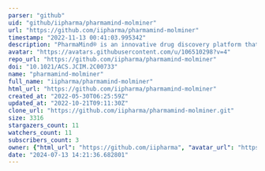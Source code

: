 ```yaml
---
parser: "github"
uid: "github/iipharma/pharmamind-molminer"
url: "https://github.com/iipharma/pharmamind-molminer"
timestamp: "2022-11-13 00:41:03.995342"
description: "PharmaMind® is an innovative drug discovery platform that integrates advanced artificial intelligence and computational simulation design techniques, which is suitable for real-world novel drug R&D."
avatar: "https://avatars.githubusercontent.com/u/106510298?v=4"
repo_url: "https://github.com/iipharma/pharmamind-molminer"
doi: "10.1021/ACS.JCIM.2C00733"
name: "pharmamind-molminer"
full_name: "iipharma/pharmamind-molminer"
html_url: "https://github.com/iipharma/pharmamind-molminer"
created_at: "2022-05-30T06:25:59Z"
updated_at: "2022-10-21T09:11:30Z"
clone_url: "https://github.com/iipharma/pharmamind-molminer.git"
size: 3316
stargazers_count: 11
watchers_count: 11
subscribers_count: 3
owner: {"html_url": "https://github.com/iipharma", "avatar_url": "https://avatars.githubusercontent.com/u/106510298?v=4", "login": "iipharma", "type": "User"}
date: "2024-07-13 14:21:36.682801"
---
```

